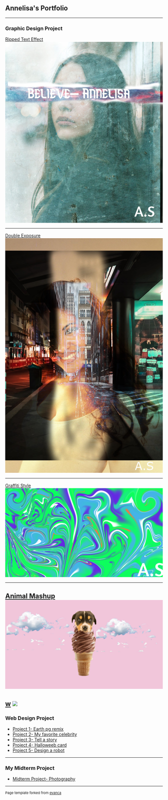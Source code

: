 ## Annelisa's Portfolio

---

### Graphic Design Project

[Ripped Text Effect](/sample_page)
<img src="images/Ripped_Text_Effect.jpg?raw=true"/>

---
[Double Exposure](/pdf/sample_presentation.pdf)
<img src="images/Double Exposure.jpg?raw=true"/>

---
[Graffiti Style](http://example.com/)
<img src="images/Graffiti Style.png?raw=true"/>

---
[Animal Mashup](http://example.com/)
<img src="images/Untitled(1)(2)(3).jpg?raw=true"/>
---
[w](http://example.com/)
<img src="images/?raw=true"/>
---

### Web Design Project

- [Project 1- Earth pg remix](https://trinket.io/html/7282d1f28e)
- [Project 2- My favorite celebrity](https://trinket.io/html/15e47d6f04)
- [Project 3- Tell a story](https://trinket.io/html/6205b16172)
- [Project 4- Halloweeb card](https://trinket.io/html/9675d820b0)
- [Project 5- Design a robot](https://trinket.io/html/f35569f66a)
---
### My Midterm Project
- [Midterm Project- Photography](https://annelisas.w3spaces.com/)

---
<p style="font-size:11px">Page template forked from <a href="https://github.com/evanca/quick-portfolio">evanca</a></p>
<!-- Remove above link if you don't want to attibute -->
